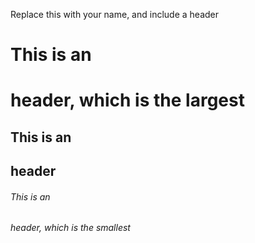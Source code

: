 Replace this with your name, and include a header
# This is an <h1> header, which is the largest 
## This is an <h2> header 
###### This is an <h6> header, which is the smallest
